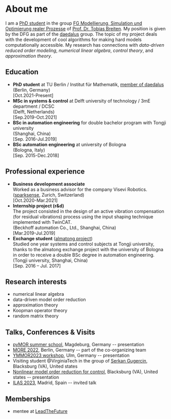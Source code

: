<!-- <img src="DSC00627.jpg" width="200" align="center"> <br /> -->
<head>
  <meta charset="utf-8">
  <meta name="viewport" content="width=device-width">
  <title>MathJax example</title>
  <script src="https://polyfill.io/v3/polyfill.min.js?features=es6"></script>
  <script id="MathJax-script" async
          src="https://cdn.jsdelivr.net/npm/mathjax@3.0.1/es5/tex-mml-chtml.js">
  </script>
</head>

<!-- $$A^{-1}= $$ ```np.linalg.solve(A,I)```<br /> -->

# About me
I am a [PhD student](https://www.tu.berlin/en/fgmso/alessandro-borghi) in the group [FG Modellierung, Simulation und Optimierung realer Prozesse](https://www.tu.berlin/en/fgmso) of [Prof. Dr. Tobias Breiten](https://www.tu.berlin/en/fgmso/tobias-breiten). My position is given by the DFG as part of the [daedalus](https://daedalus.berlin/) group. 
The topic of my project deals with the development of cool algorithms for making hard models computationally accessible.
My research has connections with _data-driven reduced order modeling_, _numerical linear algebra_, _control theory_, and _approximation theory_. 

<!--My research focuses on the design and implementation of algorithms for solving nonlinar eigenvalue problems. In particular I am interested on the identification of _exceptional points_. -->


## Education
- **PhD student** at TU Berlin / Institut für Mathematik, [member of daedalus](https://daedalus.berlin/people/alessandro-borghi) <br/>(Berlin, Germany) <br/>[Oct.2021-Present]
- **MSc in systems & control** at Delft university of technology / 3mE department / DCSC <br/>(Delft, Netherlands) <br/>[Sep.2019-Oct.2021]
- **BSc in automation engineering** for double bachelor program with Tongji university <br/>(Shanghai, China) <br/>[Sep. 2016-Jul.2019]
- **BSc automation engineering** at university of Bologna <br/>(Bologna, Italy) <br/>[Sep. 2015-Dec.2018]

## Professional experience
- **Business development associate** <br/> Worked as a business advisor for the company Visevi Robotics. <br/>([sparksense](https://sparksense.co/), Zurich, Switzerland) <br/>[Oct.2020-Mar.2021]
- **Internship project (r&d)** <br/> The project consisted
in the design of an active vibration compensation (for residual vibrations)
process using the input shaping technique implemented with TwinCAT. <br/>(Beckhoff automation Co., Ltd., Shanghai, China) <br/>[Mar.2019-Jul.2019]
- **Exchange student** ([almatong project](https://corsi.unibo.it/2cycle/AutomationEngineering/opportunities-multiple-degree-programme)) <br/> Studied one year systems and control subjects at Tongji university, thanks
to the almatong exchange project with the university of
Bologna in order to receive a double BSc degree in automation engineering. <br/>(Tongji university, Shanghai, China) <br/>[Sep. 2016 – Jul. 2017] 


## Research interests
- numerical linear algebra
- data-driven model order reduction
- approximation theory
- Koopman operator theory
- random matrix theory


## Talks, Conferences & Visits
- [pyMOR summer school](https://2022.school.pymor.org), Magdeburg, Germany -- presentation<br/>
- [MORE 2022](https://more.sciencesconf.org/), Berlin, Germany -- part of the co-organizing team
- [YMMOR2023 workshop](https://www.uni-ulm.de/mawi/institut-fuer-numerische-mathematik/forschung/ymmor-workshop-2023/), Ulm, Germany -- presentation <br/>
- Visiting student @VirginiaTech in the group of [Serkan Gugercin](https://gugercin.math.vt.edu), Blacksburg (VA), United states
- [Nonlinear model order reduction for control](https://personal.math.vt.edu/jborggaa/nlromc/index.html), Blacksburg (VA), United states -- presentation <br/>
- [ILAS 2023](http://ilas2023.es/), Madrid, Spain -- invited talk <br/>

## Memberships
- mentee at [LeadTheFuture](https://www.leadthefuture.tech/)


